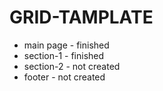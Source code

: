 # GRID-TAMPLATE
* main page - finished
* section-1 - finished
* section-2 - not created
* footer - not created